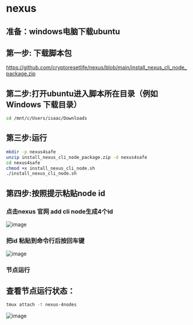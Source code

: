 # nexus

## 准备：windows电脑下载ubuntu
## 第一步: 下载脚本包
https://github.com/cryptoresetlife/nexus/blob/main/install_nexus_cli_node_package.zip
## 第二步:打开ubuntu进入脚本所在目录（例如 Windows 下载目录）
```bash
cd /mnt/c/Users/isaac/Downloads
```
## 第三步:运行
```bash
mkdir -p nexus4safe
unzip install_nexus_cli_node_package.zip -d nexus4safe
cd nexus4safe
chmod +x install_nexus_cli_node.sh
./install_nexus_cli_node.sh
```
## 第四步:按照提示粘贴node id
### 点击nexus 官网 add cli node生成4个id
![image](https://github.com/user-attachments/assets/6f1d9b04-76d2-4359-8f3d-ea0810c829ef)
### 把id 粘贴到命令行后按回车键
![image](https://github.com/user-attachments/assets/7a9e8142-0819-41e2-8ee7-65560e3e63ee)

### 节点运行

## 查看节点运行状态：
```bash
tmux attach -t nexus-4nodes
```
![image](https://github.com/user-attachments/assets/9d9eeb73-45db-4d98-8592-82cd6b08236f)

